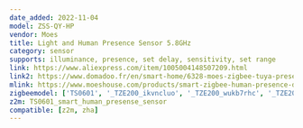```yaml
---
date_added: 2022-11-04
model: ZSS-QY-HP
vendor: Moes
title: Light and Human Presence Sensor 5.8GHz
category: sensor
supports: illuminance, presence, set delay, sensitivity, set range
link: https://www.aliexpress.com/item/1005004148507209.html
link2: https://www.domadoo.fr/en/smart-home/6328-moes-zigbee-tuya-presence-detector-radar-technology.html
mlink: https://www.moeshouse.com/products/smart-zigbee-human-presence-detector-pir-mmwave-radar-detection-sensor-ceiling-mount?variant=39946880057425
zigbeemodel: ['TS0601', '_TZE200_ikvncluo', '_TZE200_wukb7rhc', '_TZE200_holel4dk']
z2m: TS0601_smart_human_presense_sensor
compatible: [z2m, zha]
---
```

